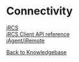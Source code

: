 # Connectivity

<PageHeader />

[jRCS](./jbase-remote-connectivity-server-(jrcs)/README.md)  
[jRCS Client API reference](./jrcs-client-api-reference/README.md)  
[jAgent/jRemote](./jagent/README.md)

[Back to Knowledgebase](./../README.md)

<PageFooter />
